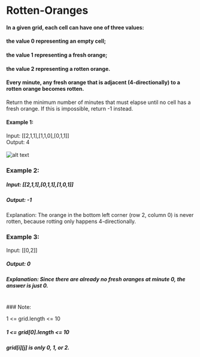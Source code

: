 # Rotten-Oranges
#### In a given grid, each cell can have one of three values:

#### the value 0 representing an empty cell;
#### the value 1 representing a fresh orange;
#### the value 2 representing a rotten orange.
#### Every minute, any fresh orange that is adjacent (4-directionally) to a rotten orange becomes rotten.

Return the minimum number of minutes that must elapse until no cell has a fresh orange.  If this is impossible, return -1 instead.

 

#### Example 1:

Input: [[2,1,1],[1,1,0],[0,1,1]]  
Output: 4</br>   
![alt text](https://assets.leetcode.com/uploads/2019/02/16/oranges.png)

### Example 2:

##### Input: [[2,1,1],[0,1,1],[1,0,1]]
##### Output: -1   
Explanation:  The orange in the bottom left corner (row 2, column 0) is never rotten, because rotting only happens 4-directionally.</br>   

### Example 3:

Input: [[0,2]]
##### Output: 0
##### Explanation:  Since there are already no fresh oranges at minute 0, the answer is just 0.
 
</br>
### Note:

1 <= grid.length <= 10
##### 1 <= grid[0].length <= 10
##### grid[i][j] is only 0, 1, or 2.
